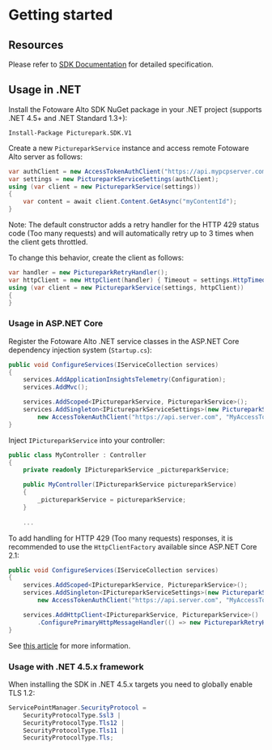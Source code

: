 # Getting started

## Resources
Please refer to [SDK Documentation](https://picturepark.github.io/Picturepark.SDK.DotNet/sdk/site/index.html) for detailed specification.

## Usage in .NET

Install the Fotoware Alto SDK NuGet package in your .NET project (supports .NET 4.5+ and .NET Standard 1.3+):

    Install-Package Picturepark.SDK.V1
    
Create a new `PictureparkService` instance and access remote Fotoware Alto server as follows: 

```csharp
var authClient = new AccessTokenAuthClient("https://api.mypcpserver.com", "AccessToken", "CustomerAlias");
var settings = new PictureparkServiceSettings(authClient);
using (var client = new PictureparkService(settings))
{
    var content = await client.Content.GetAsync("myContentId");
}
```

Note: The default constructor adds a retry handler for the HTTP 429 status code (Too many requests) 
and will automatically retry up to 3 times when the client gets throttled.

To change this behavior, create the client as follows:
```csharp
var handler = new PictureparkRetryHandler();
var httpClient = new HttpClient(handler) { Timeout = settings.HttpTimeout };
using (var client = new PictureparkService(settings, httpClient))
{
}
```

### Usage in ASP.NET Core

Register the Fotoware Alto .NET service classes in the ASP.NET Core dependency injection system (`Startup.cs`): 

```csharp
public void ConfigureServices(IServiceCollection services)
{
    services.AddApplicationInsightsTelemetry(Configuration);
    services.AddMvc();

    services.AddScoped<IPictureparkService, PictureparkService>();
    services.AddSingleton<IPictureparkServiceSettings>(new PictureparkServiceSettings(
        new AccessTokenAuthClient("https://api.server.com", "MyAccessToken", "MyCustomerAlias")));
}
```

Inject `IPictureparkService` into your controller: 

```csharp
public class MyController : Controller
{
    private readonly IPictureparkService _pictureparkService;

    public MyController(IPictureparkService pictureparkService)
    {
        _pictureparkService = pictureparkService;
    }
    
    ...
```

To add handling for HTTP 429 (Too many requests) responses, it is recommended to use the `HttpClientFactory` available since ASP.NET Core 2.1: 

```csharp
public void ConfigureServices(IServiceCollection services)
{
    services.AddScoped<IPictureparkService, PictureparkService>();
    services.AddSingleton<IPictureparkServiceSettings>(new PictureparkServiceSettings(
        new AccessTokenAuthClient("https://api.server.com", "MyAccessToken", "MyCustomerAlias")));

    services.AddHttpClient<IPictureparkService, PictureparkService>()
        .ConfigurePrimaryHttpMessageHandler(() => new PictureparkRetryHandler());
}
```

See [this article](https://www.stevejgordon.co.uk/introduction-to-httpclientfactory-aspnetcore) for more information.

### Usage with .NET 4.5.x framework

When installing the SDK in .NET 4.5.x targets you need to globally enable TLS 1.2: 

```csharp
ServicePointManager.SecurityProtocol = 
    SecurityProtocolType.Ssl3 | 
    SecurityProtocolType.Tls12 | 
    SecurityProtocolType.Tls11 | 
    SecurityProtocolType.Tls;
```
